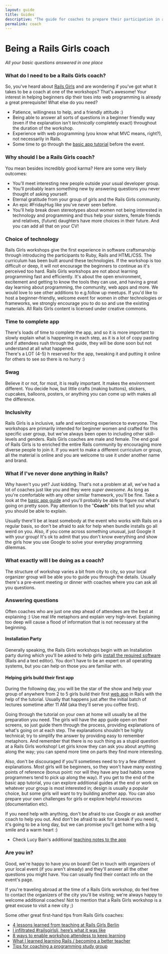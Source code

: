 ```yaml
---
layout: guide
title: Guides
descriptive: "The guide for coaches to prepare their participation in a Rails Girls workshop."
permalink: coach
---
```


# Being a Rails Girls coach

*All your basic questions answered in one place*

### What do I need to be a Rails Girls coach?

So, you've heard about [Rails Girls](https://railsgirls.org) and are wondering if you've got what it takes to be a coach at one of the workshops? That's awesome! Your interest in helping beginners dip their toes into web programming is already a great prerequisite! What else do you need?

- Patience, willingness to help, and a friendly attitude :)
- Being able to answer all sorts of questions in a beginner friendly way (even if the explanation isn't *technically* completely exact) throughout the duration of the workshop.
- Experience with web programming (you know what MVC means, right?), not necessarily in Rails.
- Some time to go through the [basic app tutorial][app] before the event.

### Why should I be a Rails Girls coach?

You mean besides incredibly good karma? Here are some very likely outcomes:

- You'll meet interesting new people outside your usual developer group.
- You'll probably learn something new by answering questions you never thought of asking yourself.
- Eternal gratitude from your group of girls and the Rails Girls community.
- An epic #FridayHug like you've never seen before.
- You'll help break down stereotypes about women not being interested in technology and programming and thus help your sisters, female friends and relatives, (future) daughters have more choices in their future. And you can add all that on your CV!

### Choice of technology
Rails Girls workshops give the first experience in software craftsmanship through introducing the participants to Ruby, Rails and HTML/CSS. The curriculum has been built around these technologies. If the workshop is too difficult or deep, it will not encourage the beginners to continue as it's perceived too hard. Rails Girls workshops are not about learning programming fast and efficiently. It's about the open environment, excitement and getting to know the tools they can use, and having a great day learning about programming, the community, web apps and more. We would love to see other additions to e.g.follow up meetups. If you'd like to host a beginner-friendly, welcome event for women in other technologies or frameworks, we strongly encourage you to do so and use the existing materials. All Rails Girls content is licensed under creative commons.


### Time to complete app
There's loads of time to complete the app, and so it is more important to slowly explain what is happening in each step, as it is a lot of copy pasting and if attendees rush through the guide, they will be done soon but not understand at all what happened.
<br> There's a LOT (4-5) h reserved for the app, tweaking it and putting it online for others to see so there is no hurry :)


### Swag
Believe it or not, for most, it is really important. It makes the environment different. You decide how, but little crafts (making buttons), stickers, cupcakes, balloons, posters, or anything you can come up with makes all the difference.


### Inclusivity
Rails Girls is a inclusive, safe and welcoming experience to everyone. The workshops are primarily intended for beginner women and crafted for this specific user group, but we've always been open to including other skill-levels and genders. Rails Girls coaches are male and female. The end goal of Rails Girls is to enriched the entire Rails community by encouraging more diverse people to join it. If you want to make a different curriculum or group, all the material is online and you are welcome to use it under another name and brand.



### What if I've never done anything in Rails?

Why haven't you yet? Just kidding. That's not a problem at all, we've had a lot of coaches just like you and they were *super awesome*. As long as you're comfortable with any other similar framework, you'll be fine. Take a look at the [basic app guide][app] and you'll probably be able to figure out what's going on pretty soon. Pay attention to the "**Coach**" bits that tell you what you should be able to explain.

Usually there'll be at least somebody at the event who works with Rails on a regular basis, so don't be afraid to ask for help when bundle installs go all weird on you. Also, if you come across something unusual, just Google it with your group! It's ok to admit that you don't know everything and show the girls how you use Google to solve your everyday programming dilemmas.

### What exactly will I be doing as a coach?

The structure of workshop varies a bit from city to city, so your local organizer group will be able you to guide you through the details. Usually there's a pre-event meeting or dinner with coaches where you can ask all you questions.

### Answering questions
Often coaches who are just one step ahead of attendees are the best at explaining :) Use real life metaphors and explain very high-level. Explaining too deep will cause a flood of information that is not necessary at the beginning.

#### Installation Party

Generally speaking, the Rails Girls workshops begin with an Installation party during which you'll be asked to help girls [install the required software][install] (Rails and a text editor). You don't have to be an expert on all operating systems, but you can help on those you are familiar with.

#### Helping girls build their first app

During the following day, you will be the star of the show and help your group of anywhere from 2 to 5 girls build their first [web app][app] in Rails with the help of the tutorial. Usually that happens just after the initial batch of lectures sometime after 11 AM (aka they'll serve you coffee first).

Going through the tutorial on your own at home will usually be all the preparation you need. The girls will have the app guide open on their screens, so just guide them through the process, providing explanations of what's going on at each step. The explanations shouldn't be highly technical; try to simplify the answer by providing easy to remember metaphors. And remember that there is no such thing as a stupid question at a Rails Girls workshop! Let girls know they can ask you about anything along the way; you can spend more time on parts they find more interesting.

Also, don't be discouraged if you'll sometimes need to try a few different explanations. Most girls will be beginners, so they won't have many existing points of reference (bonus point: nor will they have any bad habits some programmers tend to pick up along the way). If you get to the end of the basic app tutorial, you can explore additional guides at the end or work on whatever your group is most interested in; design is usually a popular choice, but some girls will want to try building another app. You can also prepare your own challenges for girls or explore helpful resources (documentation etc).

If you need help with anything, don't be afraid to use Google or ask another coach to help you out. And don't be afraid to ask for a break if you need it, it's going to be a long day, but we can promise you'll get home with a big smile and a warm heart :)

* Check Lucy Bain's additional [teaching notes to the app](https://github.com/lbain/railsgirls)

### Are you in?

Good, we're happy to have you on board! Get in touch with organizers of your local event (if you aren't already) and they'll answer all the other questions you might have. You can usually find their contact info on the event's page.

If you're traveling abroad at the time of a Rails Girls workshop, do feel free to contact the organizers of the city you'll be visiting; we're always happy to welcome additional coaches! Not to mention that a Rails Girls workshop is a great excuse to visit a new city ;)

Some other great first-hand tips from Rails Girls coaches:

- [4 lessons learned from teaching at Rails Girls Berlin](https://pragtob.wordpress.com/2012/08/14/4-lessons-learned-from-teaching-at-rails-girls-berlin/)
- [I infiltrated #railsgirlslj, here’s what it was like](https://swizec.com/blog/i-infiltrated-railsgirlsj-heres-what-it-was-like/swizec/5717)
- [8 ways to enable workshop attendess to keep learning](https://pragtob.wordpress.com/2013/06/14/8-ways-to-enable-workshop-attendees-to-keep-learning/)
- [What I learned learning Rails / becoming a better teacher](https://floordrees.tumblr.com/post/58784746482/what-i-learned-learning-rails-becoming-a-better)
- [Tips for coaching a programming study group](https://coaching.rubymonstas.org/)

[app]: /app
[install]: /install

